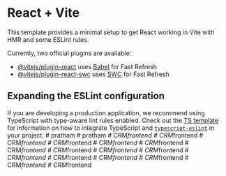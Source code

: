 # React + Vite

This template provides a minimal setup to get React working in Vite with HMR and some ESLint rules.

Currently, two official plugins are available:

- [@vitejs/plugin-react](https://github.com/vitejs/vite-plugin-react/blob/main/packages/plugin-react) uses [Babel](https://babeljs.io/) for Fast Refresh
- [@vitejs/plugin-react-swc](https://github.com/vitejs/vite-plugin-react/blob/main/packages/plugin-react-swc) uses [SWC](https://swc.rs/) for Fast Refresh

## Expanding the ESLint configuration

If you are developing a production application, we recommend using TypeScript with type-aware lint rules enabled. Check out the [TS template](https://github.com/vitejs/vite/tree/main/packages/create-vite/template-react-ts) for information on how to integrate TypeScript and [`typescript-eslint`](https://typescript-eslint.io) in your project.
#   p r a t h a m  
 #   p r a t h a m  
 #   C R M _ f r o n t e n d  
 #   C R M _ f r o n t e n d  
 #   C R M _ f r o n t e n d  
 #   C R M _ f r o n t e n d  
 #   C R M _ f r o n t e n d  
 #   C R M _ f r o n t e n d  
 #   C R M _ f r o n t e n d  
 #   C R M _ f r o n t e n d  
 #   C R M _ f r o n t e n d  
 #   C R M _ f r o n t e n d  
 #   C R M _ f r o n t e n d  
 #   C R M _ f r o n t e n d  
 #   C R M _ f r o n t e n d  
 #   C R M _ f r o n t e n d  
 #   C R M _ f r o n t e n d  
 #   C R M _ f r o n t e n d  
 